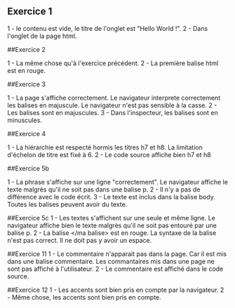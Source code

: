## Exercice 1

1 - le contenu est vide, le titre de l'onglet est "Hello World !".
2 - Dans l'onglet de la page html.

##Exercice 2

1 - La même chose qu'à l'exercice précédent.
2 - La première balise html est en rouge.

##Exercice 3

1 - La page s'affiche correctement. Le navigateur interprete correctement les balises en majuscule. Le navigateur n'est pas sensible à la casse.
2 - Les balises sont en majuscules.
3 - Dans l'inspecteur, les balises sont en minuscules.

##Exercice 4

1 - La hiérarchie est respecté hormis les titres h7 et h8. La limitation d'échelon de titre est fixé à 6.
2 - Le code source affiche bien h7 et h8

##Exercice 5b

1 - La phrase s'affiche sur une ligne "correctement". Le navigateur affiche le texte malgrès qu'il ne soit pas dans une balise p.
2 - Il n'y a pas de différence avec le code écrit.
3 - Le texte est inclus dans la balise body. Toutes les balises peuvent avoir du texte.

##Exercice 5c
1 - Les textes s'affichent sur une seule et même ligne. Le navigateur affiche bien le texte malgrès qu'il ne soit pas entouré par une balise p.
2 - La balise </ma balise> est en rouge. La syntaxe de la balise <ma balise> n'est pas correct. Il ne doit pas y avoir un espace.

##Exercice 11
1 - Le commentaire n'apparait pas dans la page. Car il est mis dans une balise commentaire. Les commantaires mis dans une page ne sont pas affiché à l'utilisateur.
2 - Le commentaire est affiché dans le code source.

##Exercice 12
1 - Les accents sont bien pris en compte par la navigateur.
2 - Même chose, les accents sont bien pris en compte.
